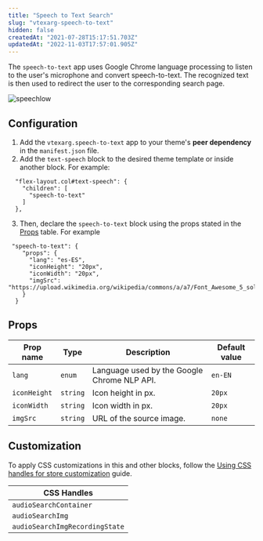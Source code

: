 ```yaml
---
title: "Speech to Text Search"
slug: "vtexarg-speech-to-text"
hidden: false
createdAt: "2021-07-28T15:17:51.703Z"
updatedAt: "2022-11-03T17:57:01.905Z"
---
```


The `speech-to-text` app uses Google Chrome language processing to listen to the user's microphone and convert speech-to-text. The recognized text is then used to redirect the user to the corresponding search page.

![speechlow](https://cdn.jsdelivr.net/gh/vtexdocs/dev-portal-content@main/images/vtexarg-speech-to-text-0.gif)

## Configuration

1. Add the `vtexarg.speech-to-text` app to your theme's **peer dependency** in the `manifest.json` file.
2. Add the `text-speech` block to the desired theme template or inside another block. For example:

```
  "flex-layout.col#text-speech": {
    "children": [
      "speech-to-text"
    ]
  },
```

3. Then, declare the `speech-to-text` block using the props stated in the [Props](#props) table. For example

```
 "speech-to-text": {
    "props": {
      "lang": "es-ES",
      "iconHeight": "20px",
      "iconWidth": "20px",
      "imgSrc": "https://upload.wikimedia.org/wikipedia/commons/a/a7/Font_Awesome_5_solid_microphone.svg"
    }
  }
```

## Props

| Prop name    | Type            | Description    | Default value                                                                                                                               |
| ------------ | --------------- | --------------------------------------------------------------------------------------------------------------------------------------------- | ---------- |
| `lang`      | `enum`       | Language used by the Google Chrome NLP API.         | `en-EN`        |
| `iconHeight`      | `string`       | Icon height in px.         | `20px`        |
| `iconWidth`      | `string`       | Icon width in px.         | `20px`        |
| `imgSrc`      | `string`       | URL of the source image.         | `none`        |

## Customization

To apply CSS customizations in this and other blocks, follow the [Using CSS handles for store customization](https://developers.vtex.com/docs/guides/vtex-io-documentation-using-css-handles-for-store-customization) guide.

| CSS Handles |
| ----------- |
| `audioSearchContainer` |
| `audioSearchImg` |
| `audioSearchImgRecordingState` |
